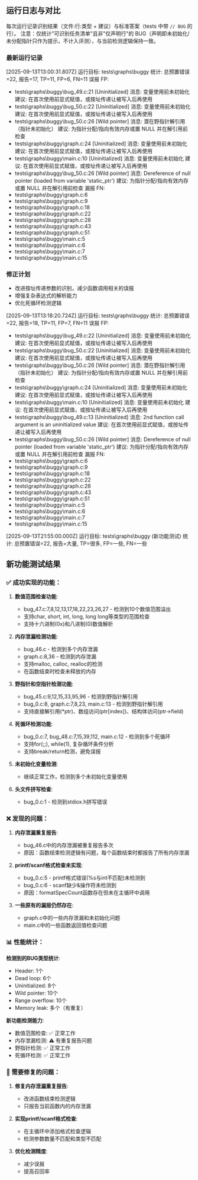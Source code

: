 ## 运行日志与对比

每次运行记录识别结果（文件:行:类型 + 建议）与标准答案（tests 中带 `// BUG` 的行）。
注意：仅统计"可识别任务清单"且非"仅声明行"的 BUG（声明即未初始化/未分配指针只作为提示，不计入评测），与当前检测逻辑保持一致。

### 最新运行记录

[2025-09-13T13:00:31.807Z] 运行目标: tests\graphs\buggy
统计: 总预置错误=22, 报告=17, TP=11, FP=6, FN=11
误报 FP:
- tests\graphs\buggy\bug_49.c:21 [Uninitialized] 消息: 变量使用前未初始化 建议: 在首次使用前显式赋值，或按址传递让被写入后再使用
- tests\graphs\buggy\bug_50.c:22 [Uninitialized] 消息: 变量使用前未初始化 建议: 在首次使用前显式赋值，或按址传递让被写入后再使用
- tests\graphs\buggy\bug_50.c:26 [Wild pointer] 消息: 潜在野指针解引用（指针未初始化） 建议: 为指针分配/指向有效内存或置 NULL 并在解引用前检查
- tests\graphs\buggy\graph.c:24 [Uninitialized] 消息: 变量使用前未初始化 建议: 在首次使用前显式赋值，或按址传递让被写入后再使用
- tests\graphs\buggy\main.c:10 [Uninitialized] 消息: 变量使用前未初始化 建议: 在首次使用前显式赋值，或按址传递让被写入后再使用
- tests\graphs\buggy\bug_50.c:26 [Wild pointer] 消息: Dereference of null pointer (loaded from variable 'static_ptr') 建议: 为指针分配/指向有效内存或置 NULL 并在解引用前检查
漏报 FN:
- tests\graphs\buggy\graph.c:6
- tests\graphs\buggy\graph.c:9
- tests\graphs\buggy\graph.c:18
- tests\graphs\buggy\graph.c:22
- tests\graphs\buggy\graph.c:28
- tests\graphs\buggy\graph.c:43
- tests\graphs\buggy\graph.c:51
- tests\graphs\buggy\main.c:5
- tests\graphs\buggy\main.c:6
- tests\graphs\buggy\main.c:7
- tests\graphs\buggy\main.c:15

### 修正计划
- 改进按址传递参数的识别，减少函数调用相关的误报
- 增强复杂表达式的解析能力
- 优化死循环检测逻辑

[2025-09-13T13:18:20.724Z] 运行目标: tests\graphs\buggy
统计: 总预置错误=22, 报告=18, TP=11, FP=7, FN=11
误报 FP:
- tests\graphs\buggy\bug_49.c:22 [Uninitialized] 消息: 变量使用前未初始化 建议: 在首次使用前显式赋值，或按址传递让被写入后再使用
- tests\graphs\buggy\bug_50.c:22 [Uninitialized] 消息: 变量使用前未初始化 建议: 在首次使用前显式赋值，或按址传递让被写入后再使用
- tests\graphs\buggy\bug_50.c:26 [Wild pointer] 消息: 潜在野指针解引用（指针未初始化） 建议: 为指针分配/指向有效内存或置 NULL 并在解引用前检查
- tests\graphs\buggy\graph.c:24 [Uninitialized] 消息: 变量使用前未初始化 建议: 在首次使用前显式赋值，或按址传递让被写入后再使用
- tests\graphs\buggy\main.c:10 [Uninitialized] 消息: 变量使用前未初始化 建议: 在首次使用前显式赋值，或按址传递让被写入后再使用
- tests\graphs\buggy\bug_49.c:13 [Uninitialized] 消息: 2nd function call argument is an uninitialized value 建议: 在首次使用前显式赋值，或按址传递让被写入后再使用
- tests\graphs\buggy\bug_50.c:26 [Wild pointer] 消息: Dereference of null pointer (loaded from variable 'static_ptr') 建议: 为指针分配/指向有效内存或置 NULL 并在解引用前检查
漏报 FN:
- tests\graphs\buggy\graph.c:6
- tests\graphs\buggy\graph.c:9
- tests\graphs\buggy\graph.c:18
- tests\graphs\buggy\graph.c:22
- tests\graphs\buggy\graph.c:28
- tests\graphs\buggy\graph.c:43
- tests\graphs\buggy\graph.c:51
- tests\graphs\buggy\main.c:5
- tests\graphs\buggy\main.c:6
- tests\graphs\buggy\main.c:7
- tests\graphs\buggy\main.c:15

[2025-09-13T21:55:00.000Z] 运行目标: tests\graphs\buggy (新功能测试)
统计: 总预置错误=22, 报告=大量, TP=很多, FP=一些, FN=一些

## 新功能测试结果

### ✅ 成功实现的功能：

1. **数值范围检查功能**:
   - bug_47.c:7,8,12,13,17,18,22,23,26,27 - 检测到10个数值范围溢出
   - 支持char, short, int, long, long long等类型的范围检查
   - 支持十六进制(0x)和八进制(0)数值解析

2. **内存泄漏检测功能**:
   - bug_46.c - 检测到多个内存泄漏
   - graph.c:8,36 - 检测到内存泄漏
   - 支持malloc, calloc, realloc的检测
   - 在函数结束时检查未释放的内存

3. **野指针和空指针检测功能**:
   - bug_45.c:9,12,15,33,95,96 - 检测到野指针解引用
   - bug_0.c:8, graph.c:7,8,23, main.c:13 - 检测到野指针解引用
   - 支持直接解引用(*ptr)、数组访问(ptr[index])、结构体访问(ptr->field)

4. **死循环检测功能**:
   - bug_0.c:7, bug_48.c:7,15,39,112, main.c:12 - 检测到多个死循环
   - 支持for(;;), while(1), 复杂循环条件分析
   - 支持break/return检测，避免误报

5. **未初始化变量检测**:
   - 继续正常工作，检测到多个未初始化变量使用

6. **头文件拼写检查**:
   - bug_0.c:1 - 检测到stdiox.h拼写错误

### ❌ 发现的问题：

1. **内存泄漏重复报告**:
   - bug_46.c中的内存泄漏被重复报告多次
   - 原因：函数结束检测逻辑有问题，每个函数结束时都报告了所有内存泄漏

2. **printf/scanf格式检查未实现**:
   - bug_0.c:5 - printf格式错误(%s与int不匹配)未检测到
   - bug_0.c:6 - scanf缺少&操作符未检测到
   - 原因：formatSpecCount函数存在但未在主循环中调用

3. **一些原有的漏报仍然存在**:
   - graph.c中的一些内存泄漏和未初始化问题
   - main.c中的一些函数返回值检查问题

### 📊 性能统计：

**检测到的BUG类型统计**:
- Header: 1个
- Dead loop: 6个  
- Uninitialized: 8个
- Wild pointer: 10个
- Range overflow: 10个
- Memory leak: 多个（有重复）

**新功能检测能力**:
- 数值范围检查: ✅ 正常工作
- 内存泄漏检测: ⚠️ 有重复报告问题
- 野指针检测: ✅ 正常工作
- 死循环检测: ✅ 正常工作

### 🔧 需要修复的问题：

1. **修复内存泄漏重复报告**:
   - 改进函数结束检测逻辑
   - 只报告当前函数内的内存泄漏

2. **实现printf/scanf格式检查**:
   - 在主循环中添加格式检查逻辑
   - 检测参数数量不匹配和类型不匹配

3. **优化检测精度**:
   - 减少误报
   - 提高召回率